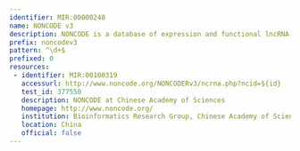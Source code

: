 ```yaml
---
identifier: MIR:00000248
name: NONCODE v3
description: NONCODE is a database of expression and functional lncRNA (long noncoding RNA) data obtained from microarray studies. LncRNAs have been shown to play key roles in various biological processes such as imprinting control, circuitry controlling pluripotency and differentiation, immune responses and chromosome dynamics. The collection references NONCODE version 3. This was replaced in 2013 by version 4.
prefix: noncodev3
pattern: ^\d+$
prefixed: 0
resources:
 - identifier: MIR:00100319
   accessurl: http://www.noncode.org/NONCODERv3/ncrna.php?ncid=${id}
   test_id: 377550
   description: NONCODE at Chinese Academy of Sciences
   homepage: http://www.noncode.org/
   institution: Bioinformatics Research Group, Chinese Academy of Sciences, Beijing
   location: China
   official: false
---
```

